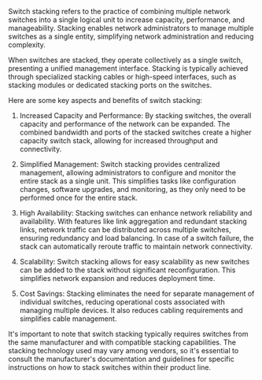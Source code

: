 Switch stacking refers to the practice of combining multiple network switches into a single logical unit to increase capacity, performance, and manageability. Stacking enables network administrators to manage multiple switches as a single entity, simplifying network administration and reducing complexity.

When switches are stacked, they operate collectively as a single switch, presenting a unified management interface. Stacking is typically achieved through specialized stacking cables or high-speed interfaces, such as stacking modules or dedicated stacking ports on the switches.

Here are some key aspects and benefits of switch stacking:

1. Increased Capacity and Performance: By stacking switches, the overall capacity and performance of the network can be expanded. The combined bandwidth and ports of the stacked switches create a higher capacity switch stack, allowing for increased throughput and connectivity.
    
2. Simplified Management: Switch stacking provides centralized management, allowing administrators to configure and monitor the entire stack as a single unit. This simplifies tasks like configuration changes, software upgrades, and monitoring, as they only need to be performed once for the entire stack.
    
3. High Availability: Stacking switches can enhance network reliability and availability. With features like link aggregation and redundant stacking links, network traffic can be distributed across multiple switches, ensuring redundancy and load balancing. In case of a switch failure, the stack can automatically reroute traffic to maintain network connectivity.
    
4. Scalability: Switch stacking allows for easy scalability as new switches can be added to the stack without significant reconfiguration. This simplifies network expansion and reduces deployment time.
    
5. Cost Savings: Stacking eliminates the need for separate management of individual switches, reducing operational costs associated with managing multiple devices. It also reduces cabling requirements and simplifies cable management.
    

It's important to note that switch stacking typically requires switches from the same manufacturer and with compatible stacking capabilities. The stacking technology used may vary among vendors, so it's essential to consult the manufacturer's documentation and guidelines for specific instructions on how to stack switches within their product line.